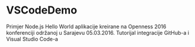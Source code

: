 # VSCodeDemo
Primjer Node.js Hello World aplikacije kreirane na Openness 2016 konferenciji održanoj u Sarajevu 05.03.2016.
Tutorijal integracije GitHub-a i Visual Studio Code-a
